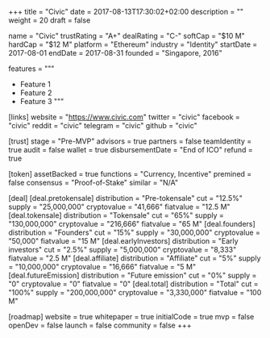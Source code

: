 +++
title = "Civic"
date = 2017-08-13T17:30:02+02:00
description = ""
weight = 20
draft = false

name = "Civic"
trustRating = "A+"
dealRating = "C-"
softCap = "$10 M"
hardCap = "$12 M"
platform = "Ethereum"
industry = "Identity"
startDate = 2017-08-01
endDate = 2017-08-31
founded = "Singapore, 2016"

features = """
- Feature 1
- Feature 2
- Feature 3
"""

[links]
  website = "https://www.civic.com"
  twitter = "civic"
  facebook = "civic"
  reddit = "civic"
  telegram = "civic"
  github = "civic"

[trust]
  stage = "Pre-MVP"
  advisors = true
  partners = false
  teamIdentity = true
  audit = false
  wallet = true
  disbursementDate = "End of ICO"
  refund = true

[token]
  assetBacked = true
  functions = "Currency, Incentive"
  premined = false
  consensus = "Proof-of-Stake"
  similar = "N/A"

[deal]
  [deal.pretokensale]
    distribution = "Pre-tokensale"
    cut = "12.5%"
    supply = "25,000,000"
    cryptovalue = "41,666"
    fiatvalue = "12.5 M"
  [deal.tokensale]
    distribution = "Tokensale"
    cut = "65%"
    supply = "130,000,000"
    cryptovalue = "216,666"
    fiatvalue = "65 M"
  [deal.founders]
    distribution = "Founders"
    cut = "15%"
    supply = "30,000,000"
    cryptovalue = "50,000"
    fiatvalue = "15 M"
  [deal.earlyInvestors]
    distribution = "Early investors"
    cut = "2.5%"
    supply = "5,000,000"
    cryptovalue = "8,333"
    fiatvalue = "2.5 M"
  [deal.affiliate]
    distribution = "Affiliate"
    cut = "5%"
    supply = "10,000,000"
    cryptovalue = "16,666"
    fiatvalue = "5 M"
  [deal.futureEmission]
    distribution = "Future emission"
    cut = "0%"
    supply = "0"
    cryptovalue = "0"
    fiatvalue = "0"
  [deal.total]
    distribution = "Total"
    cut = "100%"
    supply = "200,000,000"
    cryptovalue = "3,330,000"
    fiatvalue = "100 M"

[roadmap]
  website = true
  whitepaper = true
  initialCode = true
  mvp = false
  openDev = false
  launch = false
  community = false
+++
